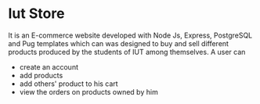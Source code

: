 # Iut Store
It is an E-commerce website developed with Node Js, Express, PostgreSQL and Pug templates which can was designed to buy and sell different products produced by the students of IUT among themselves. 
A user can 
- create an account
- add products
- add others' product to his cart
- view the orders on products owned by him
